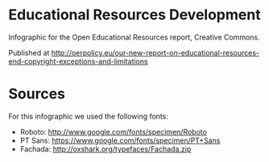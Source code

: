 Educational Resources Development
======

Infographic for the Open Educational Resources report, Creative Commons.

Published at http://oerpolicy.eu/our-new-report-on-educational-resources-end-copyright-exceptions-and-limitations


Sources
====

For this infographic we used the following fonts:
* Roboto: http://www.google.com/fonts/specimen/Roboto
* PT Sans: https://www.google.com/fonts/specimen/PT+Sans
* Fachada: http://oxshark.org/typefaces/Fachada.zip

